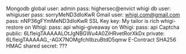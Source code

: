 Mongodb
	global
		user: admin
		pass: highersec@envict
	whigi db
		user: whigiuser
		pass: sorryMeND3dIoKwR
Gmail
	user: whigi.com@gmail.com
	pass: nNP36gFYmMeND3dIoKwR
SSL Key
   	key: My tailor is rich
whigi-restore on Whigi:
	pass: api
whigi-giveaway on Whigi:
	pass: api
Captcha
   	public: 6LfleigTAAAAALOtJgNBGWu4A0ZiHRvetRorXkDx
   	private: 6LfleigTAAAAAG_-AGX7NOMgfchlIbzuBtdD5qmw
E-Contract
	SHA256 HMAC shared secret: ???